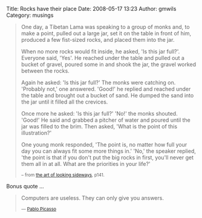 Title: Rocks have their place
Date: 2008-05-17 13:23
Author: gmwils
Category: musings

> One day, a Tibetan Lama was speaking to a group of monks and, to make
> a point, pulled out a large jar, set it on the table in front of him,
> produced a few fist-sized rocks, and placed them into the jar.
>
> When no more rocks would fit inside, he asked, 'Is this jar full?'.
> Everyone said, 'Yes'. He reached under the table and pulled out a
> bucket of gravel, poured some in and shook the jar, the gravel worked
> between the rocks.
>
> Again he asked: 'Is this jar full?' The monks were catching on.
> 'Probably not,' one answered. 'Good!' he replied and reached under the
> table and brought out a bucket of sand. He dumped the sand into the
> jar until it filled all the crevices.
>
> Once more he asked: 'Is this jar full?' 'No!' the monks shouted.
> 'Good!' He said and grabbed a pitcher of water and poured until the
> jar was filled to the brim. Then asked, 'What is the point of this
> illustration?'
>
> One young monk responded, 'The point is, no matter how full your day
> you can always fit some more things in.' 'No,' the speaker replied,
> 'the point is that if you don't put the big rocks in first, you'll
> never get them all in at all. What are the priorities in your life?'
>
> <small>– from [the art of looking sideways][], p141.</small>

Bonus quote ...

> Computers are useless. They can only give you answers.
>
> <small> — [Pablo Picasso][]</small>

  [the art of looking sideways]: http://pseudofish.com/blog/2007/12/09/looking-sideways-the-art-of/
  [Pablo Picasso]: http://en.wikiquote.org/wiki/Pablo_Picasso
